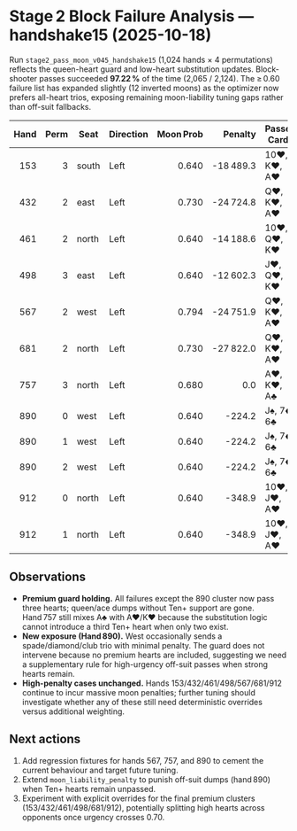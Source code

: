 # Stage 2 Block Failure Analysis — handshake15 (2025-10-18)

Run `stage2_pass_moon_v045_handshake15` (1,024 hands × 4 permutations) reflects the queen-heart guard and low-heart substitution updates. Block-shooter passes succeeded **97.22 %** of the time (2,065 / 2,124). The ≥ 0.60 failure list has expanded slightly (12 inverted moons) as the optimizer now prefers all-heart trios, exposing remaining moon-liability tuning gaps rather than off-suit fallbacks.

| Hand | Perm | Seat | Direction | Moon Prob | Penalty | Passed Cards | Shooter |
| ---: | ---: | --- | --- | ---: | ---: | --- | --- |
| 153 | 3 | south | Left | 0.640 | -18 489.3 | 10♥, K♥, A♥ | north |
| 432 | 2 | east | Left | 0.730 | -24 724.8 | Q♥, K♥, A♥ | south |
| 461 | 2 | north | Left | 0.640 | -14 188.6 | 10♥, Q♥, K♥ | east |
| 498 | 3 | east | Left | 0.640 | -12 602.3 | J♥, Q♥, K♥ | north |
| 567 | 2 | west | Left | 0.794 | -24 751.9 | Q♥, K♥, A♥ | north |
| 681 | 2 | north | Left | 0.730 | -27 822.0 | Q♥, K♥, A♥ | east |
| 757 | 3 | north | Left | 0.680 | 0.0 | A♥, K♥, A♣ | east |
| 890 | 0 | west | Left | 0.640 | -224.2 | J♠, 7♦, 6♣ | south |
| 890 | 1 | west | Left | 0.640 | -224.2 | J♠, 7♦, 6♣ | south |
| 890 | 2 | west | Left | 0.640 | -224.2 | J♠, 7♦, 6♣ | north |
| 912 | 0 | north | Left | 0.640 | -348.9 | 10♥, J♥, A♥ | south |
| 912 | 1 | north | Left | 0.640 | -348.9 | 10♥, J♥, A♥ | south |

## Observations

- **Premium guard holding.** All failures except the 890 cluster now pass three hearts; queen/ace dumps without Ten+ support are gone. Hand 757 still mixes A♣ with A♥/K♥ because the substitution logic cannot introduce a third Ten+ heart when only two exist.
- **New exposure (Hand 890).** West occasionally sends a spade/diamond/club trio with minimal penalty. The guard does not intervene because no premium hearts are included, suggesting we need a supplementary rule for high-urgency off-suit passes when strong hearts remain.
- **High-penalty cases unchanged.** Hands 153/432/461/498/567/681/912 continue to incur massive moon penalties; further tuning should investigate whether any of these still need deterministic overrides versus additional weighting.

## Next actions

1. Add regression fixtures for hands 567, 757, and 890 to cement the current behaviour and target future tuning.
2. Extend `moon_liability_penalty` to punish off-suit dumps (hand 890) when Ten+ hearts remain unpassed.
3. Experiment with explicit overrides for the final premium clusters (153/432/461/498/681/912), potentially splitting high hearts across opponents once urgency crosses 0.70.
